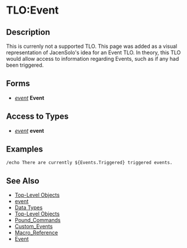 # TLO:Event

## Description

This is currenly not a supported TLO. This page was added as a visual representation of JacenSolo's idea for an Event TLO. In theory, this TLO would allow access to information regarding Events, such as if any had been triggered.

## Forms

* [_event_](../../parking-lot/pages-to-be-reviewed/datatype-event.md) **Event**

## Access to Types

* [_event_](../../parking-lot/pages-to-be-reviewed/datatype-event.md) **event**

## Examples

`/echo There are currently ${Events.Triggered} triggered events.`

## See Also

* [Top-Level Objects](./)
* [event](../../parking-lot/pages-to-be-reviewed/datatype-event.md)
* [Data Types](../data-types/)
* [Top-Level Objects](./)
* [Pound\_Commands](../../commands/macro-commands/macro-directives/)
* [Custom\_Events](../../macros/macros/custom-events.md)
* [Macro\_Reference](../../documentation/macro-reference.md)
* [Event](../../commands/macro-commands/macro-directives/event.md)

